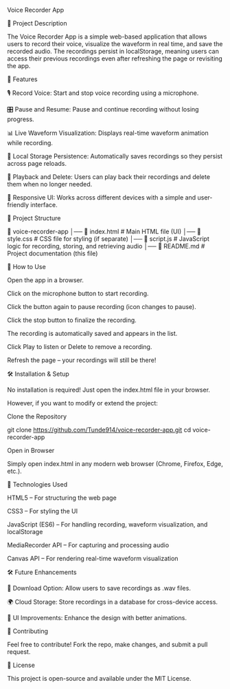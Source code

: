Voice Recorder App

📌 Project Description

The Voice Recorder App is a simple web-based application that allows users to record their voice, visualize the waveform in real time, and save the recorded audio. The recordings persist in localStorage, meaning users can access their previous recordings even after refreshing the page or revisiting the app.

🚀 Features

🎙️ Record Voice: Start and stop voice recording using a microphone.

🎛 Pause and Resume: Pause and continue recording without losing progress.

📊 Live Waveform Visualization: Displays real-time waveform animation while recording.

🔄 Local Storage Persistence: Automatically saves recordings so they persist across page reloads.

🎵 Playback and Delete: Users can play back their recordings and delete them when no longer needed.

🔹 Responsive UI: Works across different devices with a simple and user-friendly interface.

📂 Project Structure

📁 voice-recorder-app
│── 📄 index.html          # Main HTML file (UI)
│── 📄 style.css           # CSS file for styling (if separate)
│── 📄 script.js           # JavaScript logic for recording, storing, and retrieving audio
│── 📄 README.md           # Project documentation (this file)

🎯 How to Use

Open the app in a browser.

Click on the microphone button to start recording.

Click the button again to pause recording (icon changes to pause).

Click the stop button to finalize the recording.

The recording is automatically saved and appears in the list.

Click Play to listen or Delete to remove a recording.

Refresh the page – your recordings will still be there!

🛠️ Installation & Setup

No installation is required! Just open the index.html file in your browser.

However, if you want to modify or extend the project:

Clone the Repository

git clone https://github.com/Tunde914/voice-recorder-app.git
cd voice-recorder-app

Open in Browser

Simply open index.html in any modern web browser (Chrome, Firefox, Edge, etc.).

🔧 Technologies Used

HTML5 – For structuring the web page

CSS3 – For styling the UI

JavaScript (ES6) – For handling recording, waveform visualization, and localStorage

MediaRecorder API – For capturing and processing audio

Canvas API – For rendering real-time waveform visualization

🛠️ Future Enhancements

📝 Download Option: Allow users to save recordings as .wav files.

🌍 Cloud Storage: Store recordings in a database for cross-device access.

🎨 UI Improvements: Enhance the design with better animations.

🤝 Contributing

Feel free to contribute! Fork the repo, make changes, and submit a pull request.

📜 License

This project is open-source and available under the MIT License.
